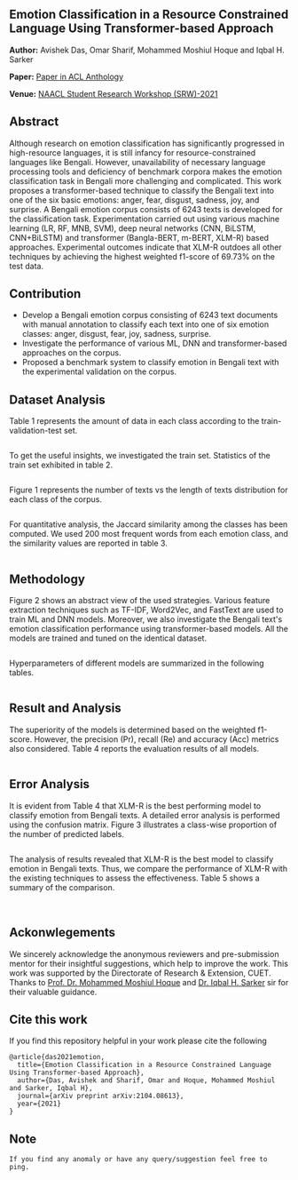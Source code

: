 
<img title="" src="Figures/naacl-2021.PNG" alt="">

## Emotion Classification in a Resource Constrained Language Using Transformer-based Approach

**Author:** Avishek Das, Omar Sharif, Mohammed Moshiul Hoque and Iqbal H. Sarker

**Paper:** [Paper in ACL Anthology](https://aclanthology.org/2021.naacl-srw.19/)

**Venue:** [NAACL Student Research Workshop (SRW)-2021](https://naacl2021-srw.github.io/)

## Abstract

Although research on emotion classification has significantly progressed in high-resource languages, it is still infancy for resource-constrained languages like Bengali. However, unavailability of necessary language processing tools and deficiency of benchmark corpora makes the emotion classification task in Bengali more challenging and complicated. This work proposes a transformer-based technique to classify the Bengali text into one of the six basic emotions: anger, fear, disgust, sadness, joy, and surprise.  A Bengali emotion corpus consists of 6243 texts is developed for the classification task. Experimentation carried out using various machine learning (LR, RF, MNB, SVM), deep neural networks (CNN, BiLSTM, CNN+BiLSTM) and transformer (Bangla-BERT, m-BERT, XLM-R) based approaches. Experimental outcomes indicate that XLM-R outdoes all other techniques by achieving the highest weighted f1-score of 69.73\% on the test data.

## Contribution

- Develop a Bengali emotion corpus consisting of 6243 text documents with manual annotation to classify each text into one of six emotion classes: anger, disgust, fear, joy, sadness, surprise. 
- Investigate the performance of various ML, DNN and transformer-based approaches on the corpus.
- Proposed a benchmark system to classify emotion in Bengali text with the experimental validation on the corpus.

## Dataset Analysis

Table 1 represents the amount of data in each class according to the train-validation-test set.

<img title="" src="Figures/train-val-test.PNG" alt="">

To get the useful insights, we investigated the train set. Statistics of the train set exhibited in table 2.

<img title="" src="Figures/statistics.PNG" alt="">


Figure 1 represents the number of texts vs the length of texts distribution for each class of the corpus.

<img title="" src="Figures/fig1.PNG" alt="">

For quantitative analysis, the Jaccard similarity among the classes has been computed. We used 200 most frequent words from each emotion class, and the similarity values are reported in table 3.

<img title="" src="Figures/jaccard.PNG" alt="">

## Methodology

Figure 2 shows an abstract view of the used strategies. Various feature extraction techniques such as TF-IDF, Word2Vec, and FastText are used to train ML and DNN models. Moreover, we also investigate the Bengali text's emotion classification performance using transformer-based models. All the models are trained and tuned on the identical dataset.

<img title="" src="Figures/fig2.PNG" alt="">

Hyperparameters of different models are summarized in the following tables.

<img title="" src="Figures/hyperparameters.PNG" alt="">

## Result and Analysis

The superiority of the models is determined based on the weighted f1-score. However, the precision (Pr), recall (Re) and accuracy (Acc) metrics also considered. Table 4 reports the evaluation results of all models.

<img title="" src="Figures/result1.PNG" alt="">

## Error Analysis
It is evident from Table 4 that XLM-R is the best performing model to classify emotion from Bengali texts. A detailed error analysis is performed using the confusion matrix. Figure 3 illustrates a class-wise proportion of the number of predicted labels.

<img title="" src="Figures/fig3.PNG" alt="">

The analysis of results revealed that XLM-R is the best model to classify emotion in Bengali texts. Thus, we compare the performance of XLM-R with the existing techniques to assess the effectiveness. Table 5 shows a summary of the comparison.

<img title="" src="Figures/comparison.PNG" alt="">


<img title="" src="Figures/ex1.PNG" alt="">
<img title="" src="Figures/ex2.PNG" alt="">


## Ackonwlegements
We sincerely acknowledge the anonymous reviewers and pre-submission mentor for their insightful suggestions, which help to improve the work. This work was supported by the Directorate of Research & Extension, CUET. Thanks to [Prof. Dr. Mohammed Moshiul Hoque](https://www.researchgate.net/profile/Moshiul_Hoque) and [Dr. Iqbal H. Sarker](https://www.sites.google.com/site/iqbalsarkercse/) sir for their valuable guidance.

## Cite this work
If you find this repository helpful in your work please cite the following
```
@article{das2021emotion,
  title={Emotion Classification in a Resource Constrained Language Using Transformer-based Approach},
  author={Das, Avishek and Sharif, Omar and Hoque, Mohammed Moshiul and Sarker, Iqbal H},
  journal={arXiv preprint arXiv:2104.08613},
  year={2021}
}
```

## Note
`If you find any anomaly or have any query/suggestion feel free to ping.`
